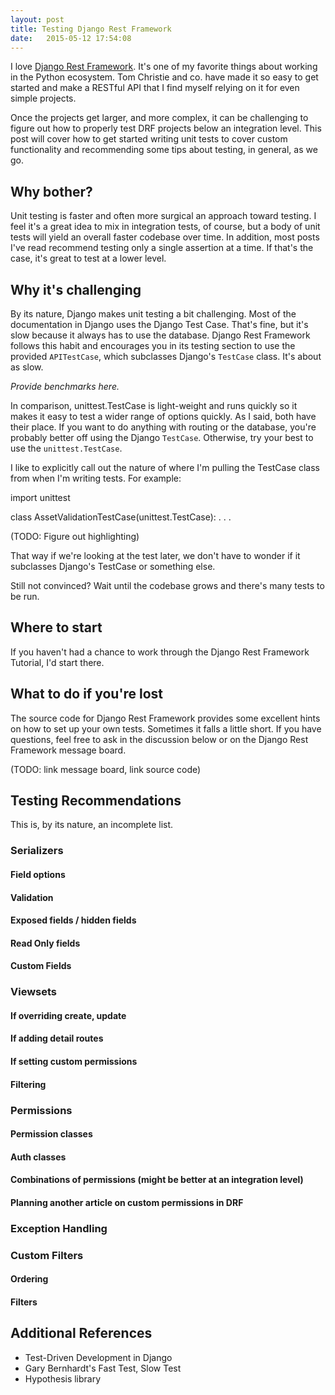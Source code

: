```yaml
---
layout: post
title: Testing Django Rest Framework
date:   2015-05-12 17:54:08
---
```


I love [Django Rest Framework](http://www.django-rest-framework.org/). It's
one of my favorite things about working in the Python ecosystem. Tom Christie
and co. have made it so easy to get started and make a RESTful API that I find
myself relying on it for even simple projects. 

Once the projects get larger, and more complex, 
it can be challenging to figure out how to properly test
DRF projects below an integration level. This post will cover how to get started
writing unit tests to cover custom functionality and recommending some tips 
about testing, in general, as we go.

Why bother?
-----------

Unit testing is faster and often more surgical an approach toward testing.
I feel it's a great idea to mix in integration tests, of course, but a body of
unit tests will yield an overall faster codebase over time. 
In addition, most posts I've read recommend testing only a single assertion 
at a time. If that's the case, it's great to test at a lower level.

Why it's challenging
--------------------

By its nature, Django makes unit testing a bit challenging. Most of the
documentation in Django uses the Django Test Case. That's fine, but it's slow
because it always has to use the database. Django Rest Framework follows this
habit and encourages you in its testing section to use the provided `APITestCase`,
which subclasses Django's `TestCase` class. It's about as slow.

*Provide benchmarks here.*

In comparison, unittest.TestCase is light-weight and runs quickly so it makes it
easy to test a wider range of options quickly. As I said, both have their place.
If you want to do anything with routing or the database, you're probably
better off using the Django `TestCase`. Otherwise, try your best to use the
`unittest.TestCase`. 

I like to explicitly call out the nature of where I'm
pulling the TestCase class from when I'm writing tests. For example:

import unittest


class AssetValidationTestCase(unittest.TestCase):
    . . .

(TODO: Figure out highlighting)

That way if we're looking at the test later, we don't have to wonder if it 
subclasses Django's TestCase or something else. 

Still not convinced? Wait until the codebase grows and there's many tests to
be run.

Where to start
--------------

If you haven't had a chance to work through the Django Rest Framework Tutorial,
I'd start there.

What to do if you're lost
-------------------------

The source code for Django Rest Framework provides some excellent hints
on how to set up your own tests. Sometimes it falls a little short.
If you have questions, feel free to ask in the discussion below or on the
Django Rest Framework message board.

(TODO: link message board, link source code)


Testing Recommendations
-----------------------

This is, by its nature, an incomplete list.

### Serializers

#### Field options

#### Validation

#### Exposed fields / hidden fields

#### Read Only fields

#### Custom Fields


### Viewsets

#### If overriding create, update

#### If adding detail routes

#### If setting custom permissions

#### Filtering


### Permissions

#### Permission classes

#### Auth classes

#### Combinations of permissions (might be better at an integration level)

#### Planning another article on custom permissions in DRF


### Exception Handling


### Custom Filters

#### Ordering

#### Filters



Additional References
---------------------

* Test-Driven Development in Django
* Gary Bernhardt's Fast Test, Slow Test
* Hypothesis library
